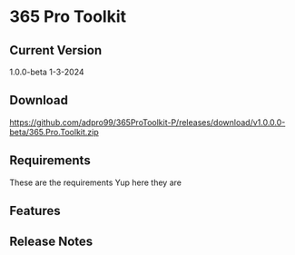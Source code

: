 # 365 Pro Toolkit
## Current Version
1.0.0-beta
1-3-2024
## Download
https://github.com/adpro99/365ProToolkit-P/releases/download/v1.0.0.0-beta/365.Pro.Toolkit.zip
## Requirements
These are the requirements
Yup here they are
## Features
## Release Notes
